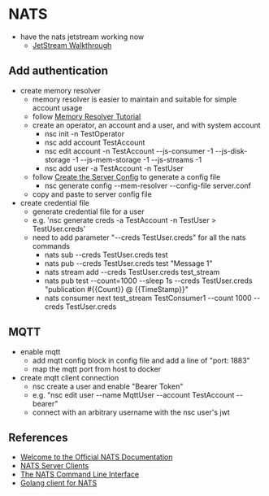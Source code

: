 # NATS

* have the nats jetstream working now
    + [JetStream Walkthrough](https://docs.nats.io/nats-concepts/jetstream/js_walkthrough)

## Add authentication

* create memory resolver
    + memory resolver is easier to maintain and suitable for simple account usage
    + follow [Memory Resolver Tutorial](https://docs.nats.io/running-a-nats-service/configuration/securing_nats/auth_intro/jwt/mem_resolver)
    + create an operator, an account and a user, and with system account
        - nsc init -n TestOperator
        - nsc add account TestAccount
        - nsc edit account -n TestAccount --js-consumer -1 --js-disk-storage -1 --js-mem-storage -1 --js-streams -1
        - nsc add user -a TestAccount -n TestUser
    + follow [Create the Server Config](https://docs.nats.io/running-a-nats-service/configuration/securing_nats/auth_intro/jwt/mem_resolver#create-the-server-config) to generate a config file
        - nsc generate config --mem-resolver --config-file server.conf
    + copy and paste to server config file
* create credential file
    + generate credential file for a user
    + e.g. 'nsc generate creds -a TestAccount -n TestUser > TestUser.creds'
    + need to add parameter "--creds TestUser.creds" for all the nats commands
        - nats sub --creds TestUser.creds test
        - nats pub --creds TestUser.creds test "Message 1"
        - nats stream add --creds TestUser.creds test_stream
        - nats pub test --count=1000 --sleep 1s --creds TestUser.creds "publication #{{Count}} @ {{TimeStamp}}"
        - nats consumer next test_stream TestConsumer1 --count 1000 --creds TestUser.creds

## MQTT

* enable mqtt
    + add mqtt config block in config file and add a line of "port: 1883"
    + map the mqtt port from host to docker
* create mqtt client connection
    + nsc create a user and enable "Bearer Token"
    + e.g. "nsc edit user --name MqttUser --account TestAccount --bearer"
    + connect with an arbitrary username with the nsc user's jwt

## References

* [Welcome to the Official NATS Documentation](https://docs.nats.io/)
* [NATS Server Clients](https://docs.nats.io/running-a-nats-service/clients)
* [The NATS Command Line Interface](https://github.com/nats-io/natscli)
* [Golang client for NATS](https://github.com/nats-io/nats.go)
